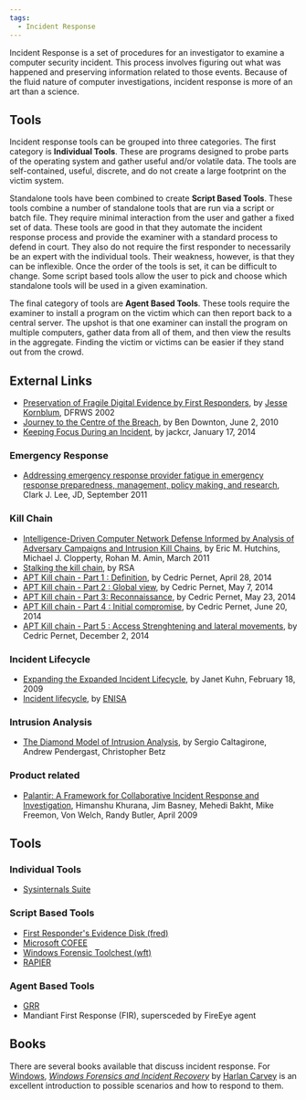 ```yaml
---
tags:
  - Incident Response
---
```

Incident Response is a set of procedures for an investigator to examine
a computer security incident. This process involves figuring out what
was happened and preserving information related to those events. Because
of the fluid nature of computer investigations, incident response is
more of an art than a science.

## Tools

Incident response tools can be grouped into three categories. The first
category is **Individual Tools**. These are programs designed to probe
parts of the operating system and gather useful and/or volatile data.
The tools are self-contained, useful, discrete, and do not create a
large footprint on the victim system.

Standalone tools have been combined to create **Script Based Tools**.
These tools combine a number of standalone tools that are run via a
script or batch file. They require minimal interaction from the user and
gather a fixed set of data. These tools are good in that they automate
the incident response process and provide the examiner with a standard
process to defend in court. They also do not require the first responder
to necessarily be an expert with the individual tools. Their weakness,
however, is that they can be inflexible. Once the order of the tools is
set, it can be difficult to change. Some script based tools allow the
user to pick and choose which standalone tools will be used in a given
examination.

The final category of tools are **Agent Based Tools**. These tools
require the examiner to install a program on the victim which can then
report back to a central server. The upshot is that one examiner can
install the program on multiple computers, gather data from all of them,
and then view the results in the aggregate. Finding the victim or
victims can be easier if they stand out from the crowd.

## External Links

* [Preservation of Fragile Digital Evidence by First Responders](http://dfrws.org/2002/papers/Papers/Jesse_Kornblum.pdf),
  by [Jesse Kornblum](jesse_kornblum.md), DFRWS 2002
* [Journey to the Centre of the Breach](https://labs.mwrinfosecurity.com/system/assets/131/original/Journey-to-the-Centre-of-the-Breach.pdf),
  by Ben Downton, June 2, 2010
* [Keeping Focus During an Incident](http://blog.handlerdiaries.com/?p=325), by jackcr, January
  17, 2014

### Emergency Response

* [Addressing emergency response provider fatigue in emergency response preparedness, management, policy making, and research](http://www.mdchhs.com/sites/default/files/JEM-9-5-02-CHHS.pdf),
  Clark J. Lee, JD, September 2011

### Kill Chain

* [Intelligence-Driven Computer Network Defense Informed by Analysis of Adversary Campaigns and Intrusion Kill Chains](https://www.lockheedmartin.com/content/dam/lockheed-martin/rms/documents/cyber/LM-White-Paper-Intel-Driven-Defense.pdf),
  by Eric M. Hutchins, Michael J. Clopperty, Rohan M. Amin, March 2011
* [Stalking the kill chain](http://www.emc.com/collateral/hardware/solution-overview/h11154-stalking-the-kill-chain-so.pdf),
  by RSA
* [APT Kill chain - Part 1 : Definition](http://blog.cassidiancybersecurity.com/post/2014/04/APT-Kill-chain-Part-1-%3A-Definition-Reconnaissance-phase),
  by Cedric Pernet, April 28, 2014
* [APT Kill chain - Part 2 : Global view](http://blog.cassidiancybersecurity.com/post/2014/04/APT-Kill-chain-Part-2-%3A-Global-view),
  by Cedric Pernet, May 7, 2014
* [APT Kill chain - Part 3: Reconnaissance](http://blog.cassidiancybersecurity.com/post/2014/05/APT-Kill-chain-Part-3-%3A-Reconnaissance),
  by Cedric Pernet, May 23, 2014
* [APT Kill chain - Part 4 : Initial compromise](http://blog.cassidiancybersecurity.com/post/2014/06/APT-Kill-chain-Part-4-%3A-Initial-compromise),
  by Cedric Pernet, June 20, 2014
* [APT Kill chain - Part 5 : Access Strenghtening and lateral movements](http://blog.airbuscybersecurity.com/post/2014/11/APT-Kill-chain-Part-5-%3A-Access-Strenghtening-and-lateral-movements),
  by Cedric Pernet, December 2, 2014

### Incident Lifecycle

* [Expanding the Expanded Incident Lifecycle](http://www.itsmsolutions.com/newsletters/DITYvol5iss7.htm),
  by Janet Kuhn, February 18, 2009
* [Incident lifecycle](https://www.enisa.europa.eu/activities/cert/support/incident-management/browsable/workflows/incident-lifecycle),
  by [ENISA](enisa.md)

### Intrusion Analysis

* [The Diamond Model of Intrusion Analysis](http://www.threatconnect.com/files/uploaded_files/The_Diamond_Model_of_Intrusion_Analysis.pdf),
  by Sergio Caltagirone, Andrew Pendergast, Christopher Betz

### Product related

* [Palantir: A Framework for Collaborative Incident Response and Investigation](http://middleware.internet2.edu/idtrust/2009/papers/05-khurana-palantir.pdf),
  Himanshu Khurana, Jim Basney, Mehedi Bakht, Mike Freemon, Von Welch,
  Randy Butler, April 2009

## Tools

### Individual Tools

* [Sysinternals Suite](https://learn.microsoft.com/en-us/sysinternals/downloads/sysinternals-suite)

### Script Based Tools

* [First Responder's Evidence Disk (fred)](first_responder's_evidence_disk.md)
* [Microsoft COFEE](cofee.md)
* [Windows Forensic Toolchest (wft)](windows_forensic_toolchest.md)
* [RAPIER](regimented_potential_incident_examination_report.md)

### Agent Based Tools

* [GRR](grr.md)
* Mandiant First Response (FIR), supersceded by FireEye agent

## Books

There are several books available that discuss incident response. For
[Windows](windows.md), *[Windows Forensics and Incident
Recovery](https://www.windows-ir.com/)* by [Harlan
Carvey](harlan_carvey.md) is an excellent introduction to
possible scenarios and how to respond to them.
